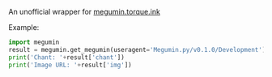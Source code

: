 An unofficial wrapper for [megumin.torque.ink](https://megumin.torque.ink/)

Example:
```py
import megumin
result = megumin.get_megumin(useragent='Megumin.py/v0.1.0/Development')
print('Chant: '+result['chant'])
print('Image URL: '+result['img'])
```
